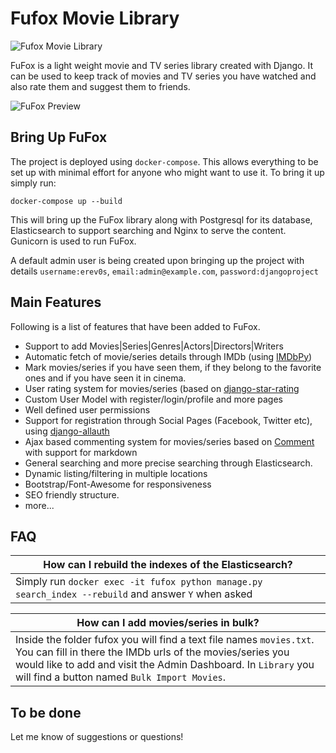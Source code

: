 # Fufox Movie Library
![Fufox Movie Library](https://i.imgur.com/qDUkNPH.png "Fufox Movie Library")

FuFox is a light weight movie and TV series library created with Django. It can be used to keep track of movies and TV series you have watched and also rate them and suggest them to friends.  
  
![FuFox Preview](https://i.imgur.com/hbX0iLo.jpg)
## Bring Up FuFox
The project is deployed using `docker-compose`. This allows everything to be set up with minimal effort for anyone who might want to use it.
To bring it up simply run:
~~~~
docker-compose up --build
~~~~

This will bring up the FuFox library along with Postgresql for its database, Elasticsearch to support searching and Nginx to serve the content. Gunicorn is used to run FuFox.

A default admin user is being created upon bringing up the project with details
`username:erev0s`, `email:admin@example.com`, `password:djangoproject`


## Main Features
Following is a list of features that have been added to FuFox.
 - Support to add Movies|Series|Genres|Actors|Directors|Writers
 - Automatic fetch of movie/series details through IMDb (using [IMDbPy](https://github.com/alberanid/imdbpy))
 - Mark movies/series if you have seen them, if they belong to the favorite ones and if you have seen it in cinema.
 - User rating system for movies/series (based on [django-star-rating](https://github.com/wildfish/django-star-ratings)
 - Custom User Model with register/login/profile and more pages
 - Well defined user permissions
 - Support for registration through Social Pages (Facebook, Twitter etc), using [django-allauth](https://github.com/pennersr/django-allauth)
 - Ajax based commenting system for movies/series based on [Comment](https://github.com/Radi85/Comment) with support for markdown
 - General searching and more precise searching through Elasticsearch.
 - Dynamic listing/filtering in multiple locations
 - Bootstrap/Font-Awesome for responsiveness
 - SEO friendly structure.
 - more...



## FAQ
How can I rebuild the indexes of the Elasticsearch? |
--- |
Simply run `docker exec -it fufox python manage.py search_index --rebuild` and answer `Y` when asked |

How can I add movies/series in bulk? |
--- |
Inside the folder fufox you will find a text file names `movies.txt`. You can fill in there the IMDb urls of the movies/series you would like to add and visit the Admin Dashboard. In `Library` you will find a button named `Bulk Import Movies`. |


## To be done
Let me know of suggestions or questions!
